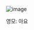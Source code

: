 ![image](https://www.apple.com/newsroom/images/live-action/wwdc-2023/Apple-WWDC23-hero_big.jpg.slideshow-xlarge_2x.jpg)

영모: 아요 
